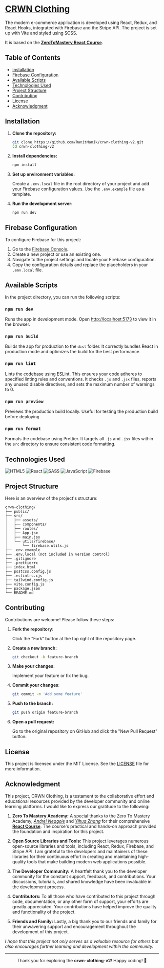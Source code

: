# [CRWN Clothing](https://crwn-clothing-v2-live.vercel.app/)

The modern e-commerce application is developed using React, Redux, and React Hooks, integrated with Firebase and the
Stripe API. The project is set up with Vite and styled using SCSS.

It is based on the **[ZeroToMastery React Course](https://zerotomastery.io/courses/learn-react/)**.

## Table of Contents

- [Installation](#installation)
- [Firebase Configuration](#firebase-configuration)
- [Available Scripts](#available-scripts)
- [Technologies Used](#technologies-used)
- [Project Structure](#project-structure)
- [Contributing](#contributing)
- [License](#license)
- [Acknowledgment](#acknowledgment)

## Installation

1. **Clone the repository:**

   ```sh
   git clone https://github.com/RanitManik/crwn-clothing-v2.git
   cd crwn-clothing-v2
   ```

2. **Install dependencies:**

   ```sh
   npm install
   ```

3. **Set up environment variables:**

   Create a `.env.local` file in the root directory of your project and add your Firebase configuration values. Use
   the `.env.example` file as a template.

4. **Run the development server:**

   ```sh
   npm run dev
   ```

## Firebase Configuration

To configure Firebase for this project:

1. Go to the [Firebase Console](https://console.firebase.google.com/).
2. Create a new project or use an existing one.
3. Navigate to the project settings and locate your Firebase configuration.
4. Copy the configuration details and replace the placeholders in your `.env.local` file.

## Available Scripts

In the project directory, you can run the following scripts:

### `npm run dev`

Runs the app in development mode. Open [http://localhost:5173](http://localhost:5173) to view it in the browser.

### `npm run build`

Builds the app for production to the `dist` folder. It correctly bundles React in production mode and optimizes the
build for the best performance.

### `npm run lint`

Lints the codebase using ESLint. This ensures your code adheres to specified linting rules and conventions. It
checks `.js` and `.jsx` files, reports any unused disable directives, and sets the maximum number of warnings to 0.

### `npm run preview`

Previews the production build locally. Useful for testing the production build before deploying.

### `npm run format`

Formats the codebase using Prettier. It targets all `.js` and `.jsx` files within the `src` directory to ensure
consistent code formatting.

## Technologies Used

![HTML5](https://img.shields.io/badge/html5-%23E34F26.svg?style=for-the-badge&logo=html5&logoColor=white)
![React](https://img.shields.io/badge/react-%2320232a.svg?style=for-the-badge&logo=react&logoColor=%2361DAFB)
![SASS](https://img.shields.io/badge/SASS-hotpink.svg?style=for-the-badge&logo=SASS&logoColor=white)
![JavaScript](https://img.shields.io/badge/JavaScript-F7DF1E?style=for-the-badge&logo=javascript&logoColor=black)
![Firebase](https://img.shields.io/badge/firebase-a08021?style=for-the-badge&logo=firebase&logoColor=ffcd34)

## Project Structure

Here is an overview of the project's structure:

```
crwn-clothing/
├── public/
├── src/
│   ├── assets/
│   ├── components/
│   ├── routes/
│   ├── App.jsx
│   ├── main.jsx
│   └── utils/firebase/
│       └── firebase.utils.js
├── .env.example
├── .env.local (not included in version control)
├── .gitignore
├── .prettierrc
├── index.html
├── postcss.config.js
├── .eslintrc.cjs
├── tailwind.config.js
├── vite.config.js
├── package.json
└── README.md
```

## Contributing

Contributions are welcome! Please follow these steps:

1. **Fork the repository:**

   Click the "Fork" button at the top right of the repository page.

2. **Create a new branch:**

   ```sh
   git checkout -b feature-branch
   ```

3. **Make your changes:**

   Implement your feature or fix the bug.

4. **Commit your changes:**

   ```sh
   git commit -m 'Add some feature'
   ```

5. **Push to the branch:**

   ```sh
   git push origin feature-branch
   ```

6. **Open a pull request:**

   Go to the original repository on GitHub and click the "New Pull Request" button.

## License

This project is licensed under the MIT License. See the [LICENSE](LICENSE) file for more information.

## Acknowledgment

This project, CRWN Clothing, is a testament to the collaborative effort and educational resources provided by the
developer community and online learning platforms. I would like to express our gratitude to the following:

1. **Zero To Mastery Academy:** A special thanks to the Zero To Mastery
   Academy, _[Andrei Neagoie](https://zerotomastery.io/about/instructor/andrei-neagoie/)_
   and _[Yihua Zhang](https://zerotomastery.io/about/instructor/yihua-zhang/)_
   for their
   comprehensive **[React Course](https://zerotomastery.io/courses/learn-react/)**. The course's practical and hands-on
   approach provided the foundation and inspiration for this project.

2. **Open Source Libraries and Tools:** This project leverages numerous open-source libraries and tools, including
   React, Redux, Firebase, and Stripe API. I am grateful to the developers and maintainers of these libraries for their
   continuous effort in creating and maintaining high-quality tools that make building modern web applications possible.

3. **The Developer Community:** A heartfelt thank you to the developer community for the constant support, feedback, and
   contributions. Your discussions, tutorials, and shared knowledge have been invaluable in the development process.

4. **Contributors:** To all those who have contributed to this project through code, documentation, or any other form of
   support, your efforts are greatly appreciated. Your contributions have helped improve the quality and functionality
   of the project.

5. **Friends and Family:** Lastly, a big thank you to our friends and family for their unwavering support and
   encouragement throughout the development of this project.

_I hope that this project not only serves as a valuable resource for others but also encourages further learning and
development within the community._

---

<p align="center">Thank you for exploring the <strong>crwn-clothing-v2</strong>! Happy coding! 🚀</p>

